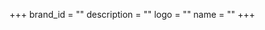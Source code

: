 +++
brand_id = "" <!-- brand name lowercase, NO spaces, no special characters -->
description = ""
logo = ""
name = ""
+++
